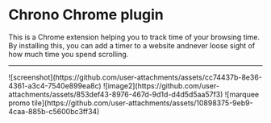 <h1>Chrono Chrome plugin</h1>
<p>This is a Chrome extension helping you to track time of your browsing time. By installing this, you can add a timer to a website andnever loose sight of how much time you spend scrolling.
</p>
<hr>
![screenshot](https://github.com/user-attachments/assets/cc74437b-8e36-4361-a3c4-7540e899ea8c)
![image2](https://github.com/user-attachments/assets/853def43-8976-467d-9d1d-d4d5d5aa57f3)
![marquee promo tile](https://github.com/user-attachments/assets/10898375-9eb9-4caa-885b-c5600bc3ff34)
